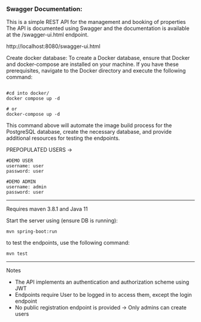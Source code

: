 ### Swagger Documentation:

This is a simple REST API for the management and booking of properties
The API is documented using Swagger and the documentation is available at the /swagger-ui.html endpoint.

http://localhost:8080/swagger-ui.html


Create docker database:
To create a Docker database, ensure that Docker and docker-compose are installed on your machine. If you have these prerequisites, navigate to the Docker directory and execute the following command:
```shell script

#cd into docker/
docker compose up -d

# or
docker-compose up -d

```
This command above will automate the image build process for the PostgreSQL database, create the necessary database, and provide additional resources for testing the endpoints.

PREPOPULATED USERS ->
```shell script
#DEMO USER
username: user
password: user

#DEMO ADMIN
username: admin
password: user
```


___________________________

Requires maven 3.8.1 and Java 11

Start the server using (ensure DB is running):
```shell script
mvn spring-boot:run
```

to test the endpoints, use the following command:
```shell script
mvn test
```

---------------------------

Notes

- The API implements an authentication and authorization scheme using JWT
- Endpoints require User to be logged in to access them, except the login endpoint
- No public registration endpoint is provided -> Only admins can create users


 

